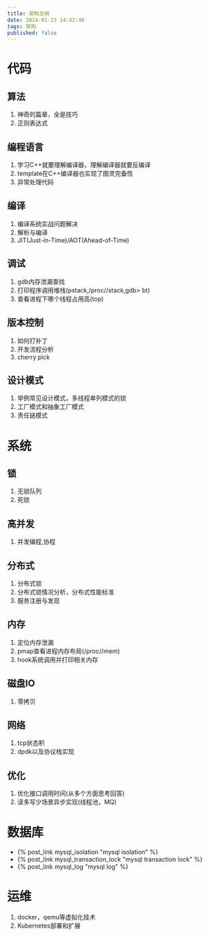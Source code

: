 ```yaml
---
title: 架构总纲
date: 2024-01-23 14:42:46
tags: 架构
published: false
---
```


# 代码

## 算法
1. 神奇的篇章，全是技巧
2. 正则表达式

## 编程语言
1. 学习C++就要理解编译器，理解编译器就要反编译
2. template在C++编译器也实现了图灵完备性
3. 异常处理代码

## 编译
1. 编译系统实战问题解决
2. 解析与编译
3. JIT(Just-in-Time)/AOT(Ahead-of-Time)

## 调试
1. gdb内存泄漏查找
2. 打印程序调用堆栈(pstack,/proc/<pid>/stack,gdb> bt)
3. 查看进程下哪个线程占用高(top)


## 版本控制
1. 如何打补丁
2. 开发流程分析
3. cherry pick

## 设计模式
1. 举例常见设计模式，多线程单列模式的锁
2. 工厂模式和抽象工厂模式
3. 责任链模式

# 系统

## 锁
1. 无锁队列
2. 死锁

## 高并发
1. 并发编程,协程

## 分布式
1. 分布式锁
2. 分布式锁情况分析，分布式性能标准
3. 服务注册与发现

## 内存
1. 定位内存泄漏
2. pmap查看进程内存布局(/proc/<pid>/mem)
3. hook系统调用并打印相关内存

## 磁盘IO
1. 零拷贝

## 网络
1. tcp状态积
2. dpdk以及协议栈实现

## 优化
1. 优化接口调用时间(从多个方面思考回答)
2. 读多写少场景异步实现(线程池，MQ)

# 数据库

* {% post_link mysql_isolation "mysql isolation" %}
* {% post_link mysql_transaction_lock "mysql transaction lock" %}
* {% post_link mysql_log "mysql log" %}

# 运维
1. docker，qemu等虚拟化技术
2. Kubernetes部署和扩展
